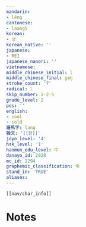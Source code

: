 ```yaml
---
mandarin:
- lěng
cantonese:
- laang5
korean:
- 냉
korean_native: ''
japanese:
- REI
japanese_nanori: ''
vietnamese:
middle_chinese_initial: l
middle_chinese_final: ɣæŋ
stroke_count: '7'
radical: 冫
skip_number: 1-2-5
grade_level: 2
pos: ''
english:
- cool
- cold
羅馬字: lang
韓文: '[[랑]]'
joyo_level: '4'
hsk_level: '1'
hanmun_edu_level: 中
danayo_id: 2028
mc_id: 2294
graphemic_classification: 令
stand_in: 'TRUE'
aliases:
---
```

```meta-bind-embed
[[nav/char_info]]
```

# Notes

